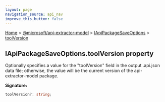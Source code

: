 ```yaml
---
layout: page
navigation_source: api_nav
improve_this_button: false
---
```



[Home](./index.md) &gt; [@microsoft/api-extractor-model](./api-extractor-model.md) &gt; [IApiPackageSaveOptions](./api-extractor-model.iapipackagesaveoptions.md) &gt; [toolVersion](./api-extractor-model.iapipackagesaveoptions.toolversion.md)

## IApiPackageSaveOptions.toolVersion property

Optionally specifies a value for the "toolVersion" field in the output .api.json data file; otherwise, the value will be the current version of the api-extractor-model package.

<b>Signature:</b>

```typescript
toolVersion?: string;
```
